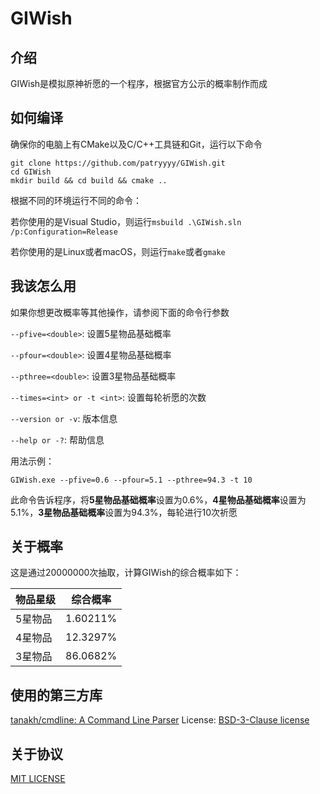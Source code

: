 # GIWish

## 介绍

GIWish是模拟原神祈愿的一个程序，根据官方公示的概率制作而成

## 如何编译

确保你的电脑上有CMake以及C/C++工具链和Git，运行以下命令

```
git clone https://github.com/patryyyy/GIWish.git
cd GIWish
mkdir build && cd build && cmake ..
```

根据不同的环境运行不同的命令：

若你使用的是Visual Studio，则运行`msbuild .\GIWish.sln /p:Configuration=Release`

若你使用的是Linux或者macOS，则运行`make`或者`gmake`

## 我该怎么用

如果你想更改概率等其他操作，请参阅下面的命令行参数

`--pfive=<double>`: 设置5星物品基础概率

`--pfour=<double>`: 设置4星物品基础概率

`--pthree=<double>`: 设置3星物品基础概率

`--times=<int> or -t <int>`: 设置每轮祈愿的次数

`--version or -v`: 版本信息

`--help or -?`: 帮助信息

用法示例：

```
GIWish.exe --pfive=0.6 --pfour=5.1 --pthree=94.3 -t 10
```

此命令告诉程序，将**5星物品基础概率**设置为0.6%，**4星物品基础概率**设置为5.1%，**3星物品基础概率**设置为94.3%，每轮进行10次祈愿

## 关于概率

这是通过20000000次抽取，计算GIWish的综合概率如下：

| 物品星级 | 综合概率 |
| -------- | -------- |
| 5星物品  | 1.60211% |
| 4星物品  | 12.3297% |
| 3星物品  | 86.0682% |

## 使用的第三方库

[tanakh/cmdline: A Command Line Parser](https://github.com/tanakh/cmdline) License: [BSD-3-Clause license](https://github.com/tanakh/cmdline/blob/master/LICENSE)

## 关于协议

[MIT LICENSE](https://github.com/patryyyy/GIWish/blob/main/LICENSE)